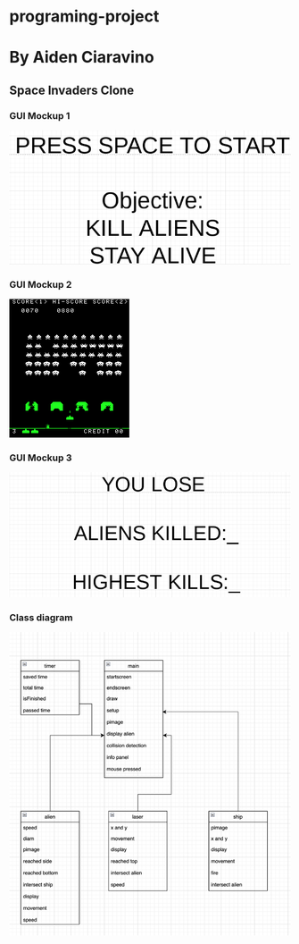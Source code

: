 # programing-project
# By Aiden Ciaravino
## Space Invaders Clone

### GUI Mockup 1
![startscreen](images/STartscreenreal.png)
### GUI Mockup 2
![Alien](images/GAMEboard.png)
### GUI Mockup 3
![endscreen](images/EndScreenaliens.png)
### Class diagram
![Class Diagram](images/starinvad.png)
